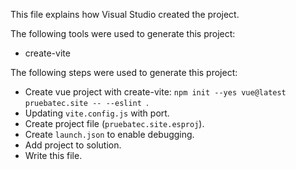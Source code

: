 This file explains how Visual Studio created the project.

The following tools were used to generate this project:
- create-vite

The following steps were used to generate this project:
- Create vue project with create-vite: `npm init --yes vue@latest pruebatec.site -- --eslint `.
- Updating `vite.config.js` with port.
- Create project file (`pruebatec.site.esproj`).
- Create `launch.json` to enable debugging.
- Add project to solution.
- Write this file.
